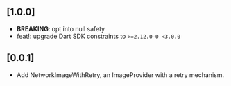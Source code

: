 ## [1.0.0]

- **BREAKING**: opt into null safety
- feat!: upgrade Dart SDK constraints to `>=2.12.0-0 <3.0.0`

## [0.0.1]

- Add NetworkImageWithRetry, an ImageProvider with a retry mechanism.
